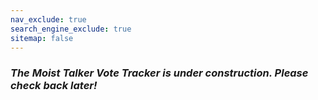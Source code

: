 ```yaml
---
nav_exclude: true
search_engine_exclude: true
sitemap: false
---
```


### ***The Moist Talker Vote Tracker is under construction.  Please check back later!***
